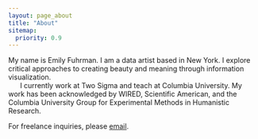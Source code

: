 ```yaml
---
layout: page_about
title: "About"
sitemap:
  priority: 0.9
---
```

My name is Emily Fuhrman. I am a data artist based in New York. I explore critical approaches to creating beauty and meaning through information visualization.<br/>
&nbsp;&nbsp;&nbsp;&nbsp;&nbsp;&nbsp;I currently work at Two Sigma and teach at Columbia University. My work has been acknowledged by WIRED, Scientific American, and the Columbia University Group for Experimental Methods in Humanistic Research. 

<span class='sub'>For freelance inquiries, please [email](mailto:ef2512@columbia.edu).</span>